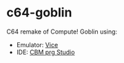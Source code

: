 c64-goblin
==========

C64 remake of Compute! Goblin using:

* Emulator: [Vice](http://vice-emu.sourceforge.net/)
* IDE: [CBM prg Studio](http://www.ajordison.co.uk/)
